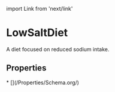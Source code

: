 import Link from 'next/link'

# LowSaltDiet

A diet focused on reduced sodium intake.

## Properties

<Grid>
* [](/Properties/Schema.org/)

</Grid>

